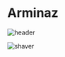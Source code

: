# Arminaz

![header](https://github.com/ArminJay/Arminaz/assets/74359370/bc093519-8ea9-4097-a24d-7afb2bef3bc2)

![shaver](https://github.com/ArminJay/Arminaz/assets/74359370/873ca107-fe17-4334-a8ef-a3f7f52d2f0e)
